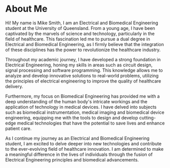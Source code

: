 # About Me

Hi! My name is Mike Smith, I am an Electrical and Biomedical Engineering student at the University of Queensland. From a young age, I have been captivated by the marvels of science and technology, particularly in the field of healthcare. This fascination led me to pursue a dual degree in Electrical and Biomedical Engineering, as I firmly believe that the integration of these disciplines has the power to revolutionize the healthcare industry.

Throughout my academic journey, I have developed a strong foundation in Electrical Engineering, honing my skills in areas such as circuit design, signal processing and software programming. This knowledge allows me to analyze and develop innovative solutions to real-world problems, utilizing the principles of electrical engineering to improve the quality of healthcare delivery.

Furthermore, my focus on Biomedical Engineering has provided me with a deep understanding of the human body's intricate workings and the application of technology in medical devices. I have delved into subjects such as biomedical instrumentation, medical imaging and biomedical device engineering, equipping me with the tools to design and develop cutting-edge medical technologies that have the potential to save lives and enhance patient care.

As I continue my journey as an Electrical and Biomedical Engineering student, I am excited to delve deeper into new technologies and contribute to the ever-evolving field of healthcare innovation. I am determined to make a meaningful difference in the lives of individuals through the fusion of Electrical Engineering principles and biomedical advancements.